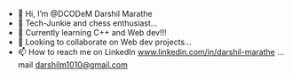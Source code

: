 - 👋 Hi, I’m @DCODeM Darshil Marathe
- 👀 Tech-Junkie and chess enthusiast...
- 🌱 Currently learning C++ and Web dev!!!
- 💞️ Looking to collaborate on Web dev projects...
- 📫 How to reach me on Linkedln www.linkedin.com/in/darshil-marathe ...
                         mail    darshilm1010@gmail.com
<!---
DCODeM/DCODeM is a ✨ special ✨ repository because its `README.md` (this file) appears on your GitHub profile.
You can click the Preview link to take a look at your changes.
--->
